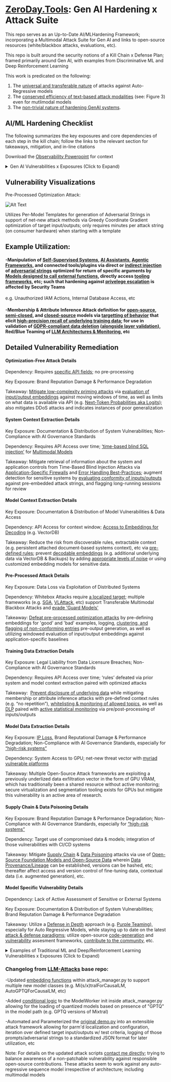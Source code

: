 # [ZeroDay.Tools](https://www.zeroday.tools/): Gen AI Hardening x Attack Suite

This repo serves as an Up-to-Date AI/MLHardening Framework; incorporating a Multimodal Attack Suite for Gen AI and links to open-source resources (white/blackbox attacks, evaluations, etc).

This repo is built around the security notions of a Kill Chain x Defense Plan; framed primarily around Gen AI, with examples from Discriminative ML and Deep Reinforcement Learning

This work is predicated on the following:

1) The [universal and transferable nature](https://llm-attacks.org/) of attacks against Auto-Regressive models
2) The [conserved efficiency of text-based attack modalities](https://arxiv.org/pdf/2307.14061v1.pdf) (see: Figure 3) even for mutlimodal models
3) The [non-trivial nature of hardening GenAI systems](https://www.latentspace.tools/).

## AI/ML Hardening Checklist 

The following summarizes the key exposures and core dependencies of each step in the kill chain; follow the links to the relevant section for takeaways, mitigation, and in-line citations

Download the [Observability Powerpoint](https://github.com/rabbidave/Enterprise-Executive-Summaries/blob/main/Observability.pptx) for context

<details>
  <summary>Gen AI Vulnerabilities x Exposures (Click to Expand)</summary>

### [Kill Chain Step 1) Optimization-Free Attacks](https://github.com/rabbidave/ZeroDay.Tools#optimization-free-attack-details)
Key Exposure: Brand Reputation Damage & Performance Degradation

Dependency: Requires [specific API fields](https://cookbook.openai.com/examples/using_logprobs); no pre-processing
### [Kill Chain Step 2) System Context Extraction](https://github.com/rabbidave/ZeroDay.Tools#system-context-extraction-details)
Key Exposure: Documentation & Distribution of System Vulnerabilities; Non-Compliance with AI Governance Standards

Dependency: Requires API Access over time; [‘time-based blind SQL injection’](https://owasp.org/www-community/attacks/Blind_SQL_Injection) for [Multimodal Models](https://arxiv.org/pdf/2307.08715v2.pdf)
### [Kill Chain Step 3) Model Context Extraction](https://github.com/rabbidave/ZeroDay.Tools#model-context-extraction-details)
Key Exposure: Documentation & Distribution of Model-Specific Vulnerabilities

Dependency: API Access for context window retrieval; VectorDB Access for [decoding embeddings](https://github.com/jxmorris12/vec2text)
### [Kill Chain Step 4) Pre-Processed Attacks](https://github.com/rabbidave/ZeroDay.Tools#pre-processed-attack-details)
Key Exposure: Data Loss via Exploitation of Distributed Systems

Dependency: Whitebox Attacks require [a localized target](https://huggingface.co/docs/huggingface_hub/main/en/package_reference/hf_file_system) of either [Language Models](https://llm-attacks.org/) or [Mutlimodal Models](https://huggingface.co/liuhaotian/llava-v1.5-13b); multiple frameworks (e.g. [SGA](https://github.com/Zoky-2020/SGA), [VLAttack](https://github.com/ericyinyzy/VLAttack), etc) also designed to enable Transferable Multimodal Blackbox Attacks and [evade 'Guard Models'](https://arxiv.org/pdf/2402.15911.pdf)
### [Kill Chain Step 5) Training Data Extraction](https://github.com/rabbidave/ZeroDay.Tools#training-data-extraction-details)
Key Exposure: Legal Liability from Data Licensure Breaches; Non-Compliance with AI Governance Standards

Dependency: Requires API Access over time; ‘rules’ defeated via prior system and model context extraction paired with optimized attacks
### [Kill Chain Step 6) Model Data Extraction](https://github.com/rabbidave/ZeroDay.Tools#model-data-extraction-details)
Key Exposure: [IP Loss](https://arxiv.org/pdf/2403.06634.pdf), Brand Reputational Damage & Performance Degradation; Non-Compliance with AI Governance Standards, especially for [“high-risk systems”](https://cset.georgetown.edu/article/the-eu-ai-act-a-primer/)

Dependency: System Access to GPU; net-new threat vector with [myriad vulnerable platforms](https://github.com/trailofbits/LeftoverLocalsRelease)
### [Kill Chain Step 7) Supply Chain & Data Poisoning](https://github.com/rabbidave/ZeroDay.Tools#supply-chain--data-poisoning-details)
Key Exposure: Brand Reputation Damage & Performance Degradation; Non-Compliance with AI Governance Standards, especially for [“high-risk systems”](https://cset.georgetown.edu/article/the-eu-ai-act-a-primer/)

Dependency: Target use of compromised data & models; integration of those vulnerabilities with CI/CD systems
### [Team Debrief re: Model-Specific Vulnerabilities](https://github.com/rabbidave/ZeroDay.Tools#model-specific-vulnerability-details)
Key Exposure: Documentation & Distribution of System Vulnerabilities; Brand Reputation Damage & Performance Degradation

Dependency: Lack of Active Assessment of Sensitive or External Systems

</details>

## Vulnerability Visualizations

Pre-Processed Optimization Attack:

![Alt Text](https://media.giphy.com/media/v1.Y2lkPTc5MGI3NjExZXRvNWlqZWhiYmFrbmp3a2RsOTZmdTQ5YmY0ZnU1OGIyNW8wYmVobSZlcD12MV9pbnRlcm5hbF9naWZfYnlfaWQmY3Q9Zw/K0UZJibCsa6Ty0CIyI/source.gif)

Utilizes Per-Model Templates for generation of Adversarial Strings in support of net-new attack methods via Greedy Coordinate Gradient optimization of target input/outputs; only requires minutes per attack string (on consumer hardware) when starting with a template

## Example Utilization:

#### -Manipulation of [Self-Supervised Systems](https://github.com/microsoft/TaskWeaver), [AI Assistants](https://platform.openai.com/docs/assistants/overview), [Agentic Frameworks](https://learn.microsoft.com/en-us/semantic-kernel/overview/), and connected tools/plugins via direct or [indirect injection](https://github.com/greshake/llm-security#compromising-llms-using-indirect-prompt-injection) of [adversarial strings](https://llm-attacks.org/) optimized for return of specific arguments by [Models designed to call external functions](https://github.com/nexusflowai/NexusRaven/), directly access [tooling frameworks](https://python.langchain.com/docs/integrations/tools/), etc; such that hardening against [privelege escalation](https://www.crowdstrike.com/cybersecurity-101/privilege-escalation/) is affected by Security Teams

e.g. Unauthorized IAM Actions, Internal Database Access, etc

#### -Membership & Attribute Inference Attack definition for [open-source](https://arxiv.org/pdf/2311.17035.pdf#subsection.5.2), [semi-closed](https://arxiv.org/pdf/2311.17035.pdf), and [closed-source](https://arxiv.org/pdf/2311.17035.pdf#subsection.5.2) models via [targetting of behavior](https://arxiv.org/pdf/2311.17035.pdf#subsection.5.1) that elicit [high-precision recall of underlying training data](https://arxiv.org/pdf/2311.17035.pdf#subsection.5.7); for use in validation of [GDPR-compliant data deletion](https://gdpr-info.eu/art-17-gdpr/) ([alongside layer validation](https://weightwatcher.ai/)), Red/Blue Teaming of [LLM Architectures & Monitoring](https://www.latentspace.tools/), etc

## Detailed Vulnerability Remediation

#### Optimization-Free Attack Details
Dependency: Requires [specific API fields](https://cookbook.openai.com/examples/using_logprobs); no pre-processing

Key Exposure: Brand Reputation Damage & Performance Degradation

Takeaway: [Mitigate low-complexity priming attacks](https://llmpriming.focallab.org/) via [evaluation of input/output embeddings](https://www.latentspace.tools/#h.de5k8d8cxz8c) against moving windows of time, as well as limits on what data is available via API (e.g. [Next-Token Probabilities aka Logits](https://cookbook.openai.com/examples/using_logprobs)); also mitigates DDoS attacks and indicates instances of poor generalization

#### System Context Extraction Details

Key Exposure: Documentation & Distribution of System Vulnerabilities; Non-Compliance with AI Governance Standards

Dependency: Requires API Access over time; [‘time-based blind SQL injection’](https://owasp.org/www-community/attacks/Blind_SQL_Injection) for [Multimodal Models](https://arxiv.org/pdf/2307.08715v2.pdf)

Takeaway: Mitigate retrieval of information about the system and application controls from Time-Based Blind Injection Attacks via [Application-Specific Firewalls](https://www.f5.com/glossary/application-firewall) and [Error Handling Best-Practices](https://brightsec.com/blog/error-based-sql-injection/); augment detection for sensitive systems by [evaluating conformity of inputs/outputs](https://www.latentspace.tools/#h.rmca9kuof4sx) against pre-embedded attack strings, and flagging long-running sessions for review

#### Model Context Extraction Details

Key Exposure: Documentation & Distribution of Model Vulnerabilities & Data Access

Dependency: API Access for context window; [Access to Embeddings for Decoding](https://github.com/jxmorris12/vec2text) (e.g. VectorDB)

Takeaway: Reduce the risk from discoverable rules, extractable context (e.g. persistent attached document-based systems context), etc via [pre-defined rules](https://developer.nvidia.com/blog/nvidia-enables-trustworthy-safe-and-secure-large-language-model-conversational-systems/); prevent [decodable embeddings](https://github.com/jxmorris12/vec2text) (e.g. additional underlying data via VectorDB & Backups) by adding [appropriate levels of noise](https://arxiv.org/pdf/2310.06816.pdf) or using customized embedding models for sensitive data.


#### Pre-Processed Attack Details
Key Exposure: Data Loss via Exploitation of Distributed Systems

Dependency: Whitebox Attacks require [a localized target](https://huggingface.co/docs/huggingface_hub/main/en/package_reference/hf_file_system); multiple frameworks (e.g. [SGA](https://github.com/Zoky-2020/SGA), [VLAttack](https://github.com/ericyinyzy/VLAttack), etc) support Transferable Multimodal Blackbox Attacks and [evade 'Guard Models'](https://arxiv.org/pdf/2402.15911.pdf)

Takeaway: [Defeat pre-processed optimization attacks](https://www.latentspace.tools/) by pre-defining embeddings for 'good' and 'bad' examples, logging, [clustering, and flagging of non-conforming entries](https://www.latentspace.tools/#h.lwa4hv3scloi) pre-output generation, as well as utilizing windowed evaluation of input/output embeddings against application-specific baselines

#### Training Data Extraction Details

Key Exposure: Legal Liability from Data Licensure Breaches; Non-Compliance with AI Governance Standards

Dependency: Requires API Access over time; ‘rules’ defeated via prior system and model context extraction paired with optimized attacks

Takeaway:  [Prevent disclosure of underlying data](https://not-just-memorization.github.io/extracting-training-data-from-chatgpt.html) while mitigating membership or attribute inference attacks with pre-defined context rules (e.g. “no repetition”), [whitelisting & monitoring of allowed topics](https://developer.nvidia.com/blog/nvidia-enables-trustworthy-safe-and-secure-large-language-model-conversational-systems/), as well as [DLP](https://www.microsoft.com/en-us/security/business/security-101/what-is-data-loss-prevention-dlp) paired with [active statistical monitoring](https://www.latentspace.tools/) via pre/post-processing of inputs/outputs

#### Model Data Extraction Details

Key Exposure: [IP Loss](https://arxiv.org/pdf/2403.06634.pdf), Brand Reputational Damage & Performance Degradation; Non-Compliance with AI Governance Standards, especially for [“high-risk systems”](https://cset.georgetown.edu/article/the-eu-ai-act-a-primer/)

Dependency: System Access to GPU; net-new threat vector with [myriad vulnerable platforms](https://github.com/trailofbits/LeftoverLocalsRelease)

Takeaway: Multiple Open-Source Attack frameworks are exploiting a previously underlized data exfiltration vector in the form of GPU VRAM, which has traditionally been a shared resource without active monitoring; secure virtualization and segmentation tooling exists for GPUs but mitigate this vulnerability is an active area of research.

#### Supply Chain & Data Poisoning Details

Key Exposure: Brand Reputation Damage & Performance Degradation; Non-Compliance with AI Governance Standards, especially for [“high-risk systems”](https://cset.georgetown.edu/article/the-eu-ai-act-a-primer/)

Dependency: Target use of compromised data & models; integration of those vulnerabilities with CI/CD systems

Takeaway: Mitigate [Supply Chain](https://www.crowdstrike.com/cybersecurity-101/cyberattacks/supply-chain-attacks/) & [Data Poisoning](https://spectrum.ieee.org/ai-cybersecurity-data-poisoning) attacks via use of [Open-Source Foundation Models and Open-Source Data](https://huggingface.co/docs/huggingface_hub/main/en/package_reference/hf_file_system) wherein [Data Provenance/Lineage](https://www.graphable.ai/blog/what-is-data-lineage-data-provenance/) can be established, versions can be hashed, etc; thereafter affect access and version control of fine-tuning data, contextual data (i.e. augmented generation), etc.

#### Model Specific Vulnerability Details

Dependency: Lack of Active Assessment of Sensitive or External Systems

Key Exposure: Documentation & Distribution of System Vulnerabilities; Brand Reputation Damage & Performance Degradation

Takeaway: Utilize a [Defense in Depth](https://en.wikipedia.org/wiki/Defense_in_depth_(computing)) approach (e.g. [Purple Teaming](https://www.splunk.com/en_us/blog/learn/purple-team.html)), especially for Auto Regressive Models, while staying up to date on the latest [attack & defense paradigms](https://owasp.org/www-project-top-10-for-large-language-model-applications/); utilize open-source [code-generation](https://ai.meta.com/llama/purple-llama/#cybersecurity) and [vulnerability](https://github.com/cleverhans-lab/cleverhans) assesment frameworks, [contribute to the community](https://www.zeroday.tools/), etc.

<details>
  <summary>Examples of Traditional ML and Deep/Reinforcement Learning Vulnerabilities x Exposures (Click to Expand)</summary>

#### Reinforcement Learning - Invisible Blackbox Perturbations Compound Over Time

Key Exposure: System-Specific Vulnerability & Performance Degradation

Dependency: Lack of Actively Monitored & Versioned RL Policies

Takeaway: Mitigate the compounding nature of poorly aligned & incentivized reward functions and resultant RL policies by actively logging, monitoring & alerting such that divergent policies are identified; [adversarial training increases robustness](https://blogs.ucl.ac.uk/steapp/2023/12/20/adversarial-attacks-robustness-and-generalization-in-deep-reinforcement-learning/) but these systems are still susceptible to attack

#### Discriminative Machine Learning - Probe for Pipeline & Package Dependencies

Dependency: Requires Out-Of-Date Vulnerability Definitions and/or lack of image scanning when deploying previous builds

Key Exposure: Brand Reputation Damage & Performance Degradation

Takeaway: Mitigate commonly [exploited repos](https://thehackernews.com/2023/12/116-malware-packages-found-on-pypi.html) and [analytics packages](https://security.snyk.io/package/pip/pyspark) by establishing best-practices with respection to vulnerability management, repackaging, and image scanning
</details>


### Changelog from [LLM-Attacks](https://github.com/llm-attacks/llm-attacks) base repo:

-Updated [embedding functions](https://github.com/rabbidave/LLM-Attacks-v2/blob/main/llm_attacks/base/attack_manager.py#L35) within attack_manager.py to support multiple new model classes (e.g. Mi(s/x)tralForCausalLM, AutoGPTQForCausalLM, etc)

-Added [conditional logic](https://github.com/rabbidave/LLM-Attacks-v2/blob/main/llm_attacks/base/attack_manager.py#L1480) to the ModelWorker init inside attack_manager.py allowing for the loading of quantized models based on presence of "GPTQ" in the model path (e.g. GPTQ versions of Mixtral)

-Automated and Parameterized the [original demo.py](https://github.com/rabbidave/LLM-Attacks-v2/blob/main/demo.ipynb) into an extensible attack framework allowing for parm'd localization and configuration, iteration over defined target input/outputs w/ test criteria, logging of those prompts/adversarial strings to a standardized JSON format for later utilization, etc

Note: For details on the updated attack scripts [contact me directly](https://www.linkedin.com/in/davidisaacpierce/); trying to balance awareness of a non-patchable vulnerability against responsible open-source contributions. These attacks seem to work against any auto-regressive sequence model irrespective of architecture; including multimodal models
